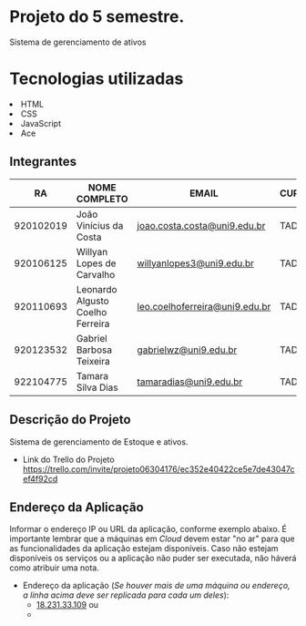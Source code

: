 
# Projeto do 5 semestre.
Sistema de gerenciamento de ativos
<h1>Tecnologias utilizadas</h1>
<li>HTML</li>
<li>CSS</li>
<li>JavaScript</li>
<li>Ace</li>


## Integrantes
| RA         | NOME COMPLETO           | EMAIL                        | CURSO | TURMA |
|------      |---------------          |--------                      |------ |-------|
| 920102019  | João Vinícius da Costa  | joao.costa.costa@uni9.edu.br | TADS  | 5A    |
| 920106125  | Willyan Lopes de Carvalho |willyanlopes3@uni9.edu.br    | TADS  | 5A    |
| 920110693  | Leonardo Algusto Coelho Ferreira |leo.coelhoferreira@uni9.edu.br    | TADS  | 5A    |
| 920123532  | Gabriel Barbosa Teixeira |gabrielwz@uni9.edu.br     | TADS  | 5A    |
| 922104775  | Tamara Silva Dias |tamaradias@uni9.edu.br  | TADS  | 1A    |

## Descrição do Projeto
Sistema de gerenciamento de Estoque e ativos.
+ Link do Trello do Projeto https://trello.com/invite/projeto06304176/ec352e40422ce5e7de43047cef4f92cd

## Endereço da Aplicação
Informar o endereço IP ou URL da aplicação, conforme exemplo abaixo. É importante lembrar que a máquinas em *Cloud* devem estar "no ar" para que as funcionalidades da aplicação estejam disponíveis. Caso não estejam disponíveis os serviços ou a aplicação não puder ser executada, não háverá como atribuir uma nota.

* Endereço da aplicação (*Se houver mais de uma máquina ou endereço, a linha acima deve ser replicada para cada um deles*):
	+ [18.231.33.109](182.1654.25.01/) ou
	+ 

